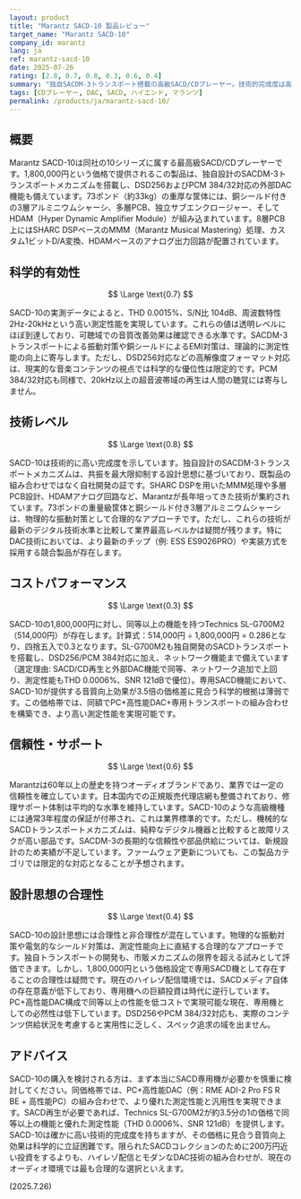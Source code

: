 ```yaml
---
layout: product
title: "Marantz SACD-10 製品レビュー"
target_name: "Marantz SACD-10"
company_id: marantz
lang: ja
ref: marantz-sacd-10
date: 2025-07-26
rating: [2.8, 0.7, 0.8, 0.3, 0.6, 0.4]
summary: "独自SACDM-3トランスポート搭載の高級SACD/CDプレーヤー。技術的完成度は高いものの、コストパフォーマンスに課題があり、専用機としての存在意義が問われる製品です。"
tags: [CDプレーヤー, DAC, SACD, ハイエンド, マランツ]
permalink: /products/ja/marantz-sacd-10/
---
```

## 概要

Marantz SACD-10は同社の10シリーズに属する最高級SACD/CDプレーヤーです。1,800,000円という価格で提供されるこの製品は、独自設計のSACDM-3トランスポートメカニズムを搭載し、DSD256およびPCM 384/32対応の外部DAC機能も備えています。73ポンド（約33kg）の重厚な筐体には、銅シールド付きの3層アルミニウムシャーシ、多層PCB、独立サブエンクロージャー、そしてHDAM（Hyper Dynamic Amplifier Module）が組み込まれています。8層PCB上にはSHARC DSPベースのMMM（Marantz Musical Mastering）処理、カスタム1ビットD/A変換、HDAMベースのアナログ出力回路が配置されています。

## 科学的有効性

$$ \Large \text{0.7} $$

SACD-10の実測データによると、THD 0.0015%、S/N比 104dB、周波数特性 2Hz-20kHzという高い測定性能を実現しています。これらの値は透明レベルにほぼ到達しており、可聴域での音質改善効果は確認できる水準です。SACDM-3トランスポートによる振動対策や銅シールドによるEMI対策は、理論的に測定性能の向上に寄与します。ただし、DSD256対応などの高解像度フォーマット対応は、現実的な音楽コンテンツの視点では科学的な優位性は限定的です。PCM 384/32対応も同様で、20kHz以上の超音波帯域の再生は人間の聴覚には寄与しません。

## 技術レベル

$$ \Large \text{0.8} $$

SACD-10は技術的に高い完成度を示しています。独自設計のSACDM-3トランスポートメカニズムは、共振を最大限抑制する設計思想に基づいており、既製品の組み合わせではなく自社開発の証です。SHARC DSPを用いたMMM処理や多層PCB設計、HDAMアナログ回路など、Marantzが長年培ってきた技術が集約されています。73ポンドの重量級筐体と銅シールド付き3層アルミニウムシャーシは、物理的な振動対策として合理的なアプローチです。ただし、これらの技術が最新のデジタル技術水準と比較して業界最高レベルかは疑問が残ります。特にDAC技術においては、より最新のチップ（例: ESS ES9026PRO）や実装方式を採用する競合製品が存在します。

## コストパフォーマンス

$$ \Large \text{0.3} $$

SACD-10の1,800,000円に対し、同等以上の機能を持つTechnics SL-G700M2（514,000円）が存在します。計算式：514,000円 ÷ 1,800,000円 = 0.286となり、四捨五入で0.3となります。SL-G700M2も独自開発のSACDトランスポートを搭載し、DSD256/PCM 384対応に加え、ネットワーク機能まで備えています（選定理由: SACD/CD再生と外部DAC機能で同等、ネットワーク追加で上回り、測定性能もTHD 0.0006%、SNR 121dBで優位）。専用SACD機能において、SACD-10が提供する音質向上効果が3.5倍の価格差に見合う科学的根拠は薄弱です。この価格帯では、同額でPC+高性能DAC+専用トランスポートの組み合わせを構築でき、より高い測定性能を実現可能です。

## 信頼性・サポート

$$ \Large \text{0.6} $$

Marantzは60年以上の歴史を持つオーディオブランドであり、業界では一定の信頼性を確立しています。日本国内での正規販売代理店網も整備されており、修理サポート体制は平均的な水準を維持しています。SACD-10のような高級機種には通常3年程度の保証が付帯され、これは業界標準的です。ただし、機械的なSACDトランスポートメカニズムは、純粋なデジタル機器と比較すると故障リスクが高い部品です。SACDM-3の長期的な信頼性や部品供給については、新規設計のため実績が不足しています。ファームウェア更新についても、この製品カテゴリでは限定的な対応となることが予想されます。

## 設計思想の合理性

$$ \Large \text{0.4} $$

SACD-10の設計思想には合理性と非合理性が混在しています。物理的な振動対策や電気的なシールド対策は、測定性能向上に直結する合理的なアプローチです。独自トランスポートの開発も、市販メカニズムの限界を超える試みとして評価できます。しかし、1,800,000円という価格設定で専用SACD機として存在することの合理性は疑問です。現在のハイレゾ配信環境では、SACDメディア自体の存在意義が低下しており、専用機への巨額投資は時代に逆行しています。PC+高性能DAC構成で同等以上の性能を低コストで実現可能な現在、専用機としての必然性は低下しています。DSD256やPCM 384/32対応も、実際のコンテンツ供給状況を考慮すると実用性に乏しく、スペック追求の域を出ません。

## アドバイス

SACD-10の購入を検討される方は、まず本当にSACD専用機が必要かを慎重に検討してください。同価格帯では、PC+高性能DAC（例：RME ADI-2 Pro FS R BE + 高性能PC）の組み合わせで、より優れた測定性能と汎用性を実現できます。SACD再生が必要であれば、Technics SL-G700M2が約3.5分の1の価格で同等以上の機能と優れた測定性能（THD 0.0006%、SNR 121dB）を提供します。SACD-10は確かに高い技術的完成度を持ちますが、その価格に見合う音質向上効果は科学的に立証困難です。限られたSACDコレクションのために200万円近い投資をするよりも、ハイレゾ配信とモダンなDAC技術の組み合わせが、現在のオーディオ環境では最も合理的な選択といえます。

(2025.7.26)
